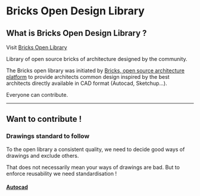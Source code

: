 # Bricks Open Design Library

## What is Bricks Open Design Library ?

Visit [Bricks Open Library](http://www.openbricks.io/open-library)

Library of open source bricks of architecture designed by the community.

The Bricks open library was initiated by [Bricks, open source architecture platform](http://www.openbricks.io) to provide architects common design inspired by the best architects directly available in CAD format (Autocad, Sketchup...). 

Everyone can contribute.

***

## Want to contribute !

### Drawings standard to follow

To the open library a consistent quality, we need to decide good ways of drawings and exclude others. 

That does not necessarily mean your ways of drawings are bad. 
But to enforce reusability we need standardisation !

#### [Autocad](./_starters/autocad/readme.md)
